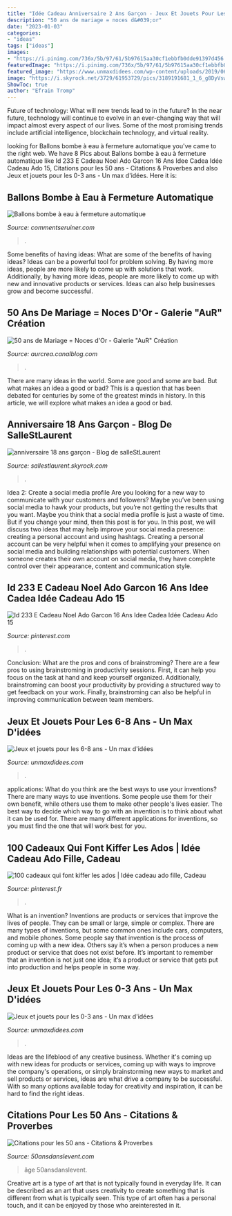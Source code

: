 ```yaml
---
title: "Idée Cadeau Anniversaire 2 Ans Garçon - Jeux Et Jouets Pour Les 6-8 Ans"
description: "50 ans de mariage = noces d&#039;or"
date: "2023-01-03"
categories:
- "ideas"
tags: ["ideas"]
images:
- "https://i.pinimg.com/736x/5b/97/61/5b97615aa30cf1ebbfb0dde91397d456.jpg"
featuredImage: "https://i.pinimg.com/736x/5b/97/61/5b97615aa30cf1ebbfb0dde91397d456.jpg"
featured_image: "https://www.unmaxdidees.com/wp-content/uploads/2019/06/jouet-pour-enfant-de-2-ans-1024x683.jpeg"
image: "https://i.skyrock.net/3729/61953729/pics/3189191681_1_6_g8DyVsw8.jpg"
ShowToc: true
author: "Efrain Tromp"
---
```



Future of technology: What will new trends lead to in the future?
In the near future, technology will continue to evolve in an ever-changing way that will impact almost every aspect of our lives. Some of the most promising trends include artificial intelligence, blockchain technology, and virtual reality.

	

		
looking for Ballons bombe à eau à fermeture automatique you've came to the right web. We have 8 Pics about Ballons bombe à eau à fermeture automatique like Id 233 E Cadeau Noel Ado Garcon 16 Ans Idee Cadea Idée Cadeau Ado 15, Citations pour les 50 ans - Citations &amp; Proverbes and also Jeux et jouets pour les 0-3 ans - Un max d&#039;idées. Here it is:
		
    
## Ballons Bombe à Eau à Fermeture Automatique

<img loading=lazy src="http://cdn2.commentseruiner.net/29285-thickbox_default/ballons-bombe-a-eau-a-fermeture-automatique.jpg" onerror="this.onerror=null;this.src='https://tse2.mm.bing.net/th?id=OIP.qEKL6QNrwsuXvIuhJ7egKwHaHa&amp;pid=15.1';" alt="Ballons bombe à eau à fermeture automatique">

_Source: commentseruiner.com_

>. 

	

Some benefits of having ideas: What are some of the benefits of having ideas?
Ideas can be a powerful tool for problem solving. By having more ideas, people are more likely to come up with solutions that work. Additionally, by having more ideas, people are more likely to come up with new and innovative products or services. Ideas can also help businesses grow and become successful.

    
## 50 Ans De Mariage = Noces D&#039;Or - Galerie &quot;AuR&quot; Création

<img loading=lazy src="https://p0.storage.canalblog.com/01/70/671095/83902333.jpg" onerror="this.onerror=null;this.src='https://tse1.mm.bing.net/th?id=OIP._JcRSxJ34xx6zQzeWcGb_QHaKV&amp;pid=15.1';" alt="50 ans de Mariage = Noces d&#039;Or - Galerie &quot;AuR&quot; Création">

_Source: aurcrea.canalblog.com_

>. 

	

There are many ideas in the world. Some are good and some are bad. But what makes an idea a good or bad? This is a question that has been debated for centuries by some of the greatest minds in history. In this article, we will explore what makes an idea a good or bad.

    
## Anniversaire 18 Ans Garçon - Blog De SalleStLaurent

<img loading=lazy src="https://i.skyrock.net/3729/61953729/pics/3189191681_1_6_g8DyVsw8.jpg" onerror="this.onerror=null;this.src='https://tse1.mm.bing.net/th?id=OIP.TZkDByOpZRXAJCkGMcOvsAHaJ4&amp;pid=15.1';" alt="anniversaire 18 ans garçon - Blog de salleStLaurent">

_Source: sallestlaurent.skyrock.com_

>. 

	

Idea 2: Create a social media profile
Are you looking for a new way to communicate with your customers and followers? Maybe you’ve been using social media to hawk your products, but you’re not getting the results that you want. Maybe you think that a social media profile is just a waste of time. But if you change your mind, then this post is for you. In this post, we will discuss two ideas that may help improve your social media presence: creating a personal account and using hashtags.
Creating a personal account can be very helpful when it comes to amplifying your presence on social media and building relationships with potential customers. When someone creates their own account on social media, they have complete control over their appearance, content and communication style.

    
## Id 233 E Cadeau Noel Ado Garcon 16 Ans Idee Cadea Idée Cadeau Ado 15

<img loading=lazy src="https://i.pinimg.com/736x/3a/1a/19/3a1a199fecfeb8f39f735203037a2fb9.jpg" onerror="this.onerror=null;this.src='https://tse3.mm.bing.net/th?id=OIP.-r_oaRGa712U7VCTPhYdjwHaE8&amp;pid=15.1';" alt="Id 233 E Cadeau Noel Ado Garcon 16 Ans Idee Cadea Idée Cadeau Ado 15">

_Source: pinterest.com_

>. 

	

Conclusion: What are the pros and cons of brainstroming?
There are a few pros to using brainstroming in productivity sessions. First, it can help you focus on the task at hand and keep yourself organized. Additionally, brainstroming can boost your productivity by providing a structured way to get feedback on your work. Finally, brainstroming can also be helpful in improving communication between team members.

    
## Jeux Et Jouets Pour Les 6-8 Ans - Un Max D&#039;idées

<img loading=lazy src="https://www.unmaxdidees.com/wp-content/uploads/2019/07/idees-cadeau-fille-6-à-8-ans-585x283.jpeg" onerror="this.onerror=null;this.src='https://tse3.mm.bing.net/th?id=OIP.on1xKDToF88Ua5lEFC91WQHaDl&amp;pid=15.1';" alt="Jeux et jouets pour les 6-8 ans - Un max d&#039;idées">

_Source: unmaxdidees.com_

>. 

	

applications: What do you think are the best ways to use your inventions?
There are many ways to use inventions. Some people use them for their own benefit, while others use them to make other people's lives easier. The best way to decide which way to go with an invention is to think about what it can be used for. There are many different applications for inventions, so you must find the one that will work best for you.

    
## 100 Cadeaux Qui Font Kiffer Les Ados | Idée Cadeau Ado Fille, Cadeau

<img loading=lazy src="https://i.pinimg.com/736x/5b/97/61/5b97615aa30cf1ebbfb0dde91397d456.jpg" onerror="this.onerror=null;this.src='https://tse2.mm.bing.net/th?id=OIP.t_gy35dBltFdxgZQ3GuRFwHaLH&amp;pid=15.1';" alt="100 cadeaux qui font kiffer les ados | Idée cadeau ado fille, Cadeau">

_Source: pinterest.fr_

>. 

	

What is an invention?
Inventions are products or services that improve the lives of people. They can be small or large, simple or complex. There are many types of inventions, but some common ones include cars, computers, and mobile phones. Some people say that invention is the process of coming up with a new idea. Others say it’s when a person produces a new product or service that does not exist before. It’s important to remember that an invention is not just one idea; it’s a product or service that gets put into production and helps people in some way.

    
## Jeux Et Jouets Pour Les 0-3 Ans - Un Max D&#039;idées

<img loading=lazy src="https://www.unmaxdidees.com/wp-content/uploads/2019/06/jouet-pour-enfant-de-2-ans-1024x683.jpeg" onerror="this.onerror=null;this.src='https://tse4.mm.bing.net/th?id=OIP.aX2-2BD4skYWLlHcgbPnkwHaE8&amp;pid=15.1';" alt="Jeux et jouets pour les 0-3 ans - Un max d&#039;idées">

_Source: unmaxdidees.com_

>. 

	

Ideas are the lifeblood of any creative business. Whether it's coming up with new ideas for products or services, coming up with ways to improve the company's operations, or simply brainstorming new ways to market and sell products or services, ideas are what drive a company to be successful. With so many options available today for creativity and inspiration, it can be hard to find the right ideas.

    
## Citations Pour Les 50 Ans - Citations &amp; Proverbes

<img loading=lazy src="https://50ansdanslevent.com/wp-content/uploads/2020/01/Citations-50-ans-8-age-mur-768x1024.png" onerror="this.onerror=null;this.src='https://tse1.mm.bing.net/th?id=OIP.Sr8gudQGXb_ASMc27qtMDwHaJ4&amp;pid=15.1';" alt="Citations pour les 50 ans - Citations &amp; Proverbes">

_Source: 50ansdanslevent.com_

>âge 50ansdanslevent. 

	

Creative art is a type of art that is not typically found in everyday life. It can be described as an art that uses creativity to create something that is different from what is typically seen. This type of art often has a personal touch, and it can be enjoyed by those who areinterested in it.

